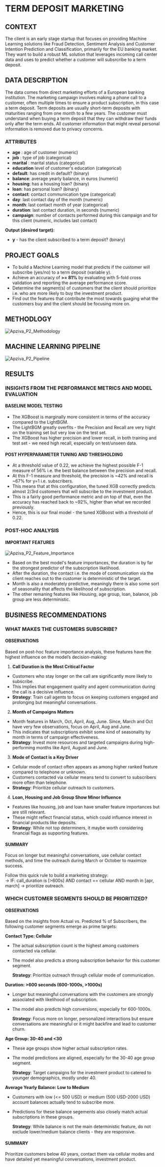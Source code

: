# TERM DEPOSIT MARKETING

## CONTEXT

The client is an early stage startup that focuses on providing Machine Learning solutions like Fraud Detection, Sentiment Analysis and Customer Intention Prediction and Classification, primarily for the EU banking market. 
They want to build a robust ML solution that leverages incoming call center data and uses to predict whether a customer will subsrcribe to a term deposit. 

## DATA DESCRIPTION

The data comes from direct marketing efforts of a European banking institution. The marketing campaign involves making a phone call to a customer, often multiple times to ensure a product subscription, in this case a term deposit. Term deposits are usually short-term deposits with maturities ranging from one month to a few years. The customer must understand when buying a term deposit that they can withdraw their funds only after the term ends. All customer information that might reveal personal information is removed due to privacy concerns.

### ATTRIBUTES

- **age** : age of customer (numeric)
- **job** : type of job (categorical)
- **marital** : marital status (categorical)
- **education** level of customer's education (categorical)
- **default**: has credit in default? (binary)
- **balance**: average yearly balance, in euros (numeric)
- **housing**: has a housing loan? (binary)
- **loan**: has personal loan? (binary)
- **contact**: contact communication type (categorical)
- **day**: last contact day of the month (numeric)
- **month**: last contact month of year (categorical)
- **duration**: last contact duration, in seconds (numeric)
- **campaign**: number of contacts performed during this campaign and for this client (numeric, includes last contact)

**Output (desired target)**:

- **y** - has the client subscribed to a term deposit? (binary)


## PROJECT GOALS
- To build a Machine Learning model that predicts if the customer will subscribe (yes/no) to a term deposit (variable y).
- Achieve an accuracy of **>= 81%** by evaluating with 5-fold cross validation and reporting the average performance score.
- Determine the segment(s) of customers that the client should prioritize i.e. who are more likely to buy the investment product.
- Find out the features that contribute the most towards guaging what the customers buy and the client should be focusing more on.

## METHODLOGY
![Apziva_P2_Methodology](https://github.com/user-attachments/assets/d4d17678-5c7c-4fa9-af74-72f7f37099db)


## MACHINE LEARNING PIPELINE
![Apziva_P2_Pipeline](https://github.com/user-attachments/assets/28b122de-7546-46ee-91b7-c12501615110)

## RESULTS

### INSIGHTS FROM THE PERFORMANCE METRICS AND MODEL EVALUATION

#### BASELINE MODEL TESTING
- The XGBoost is marginally more consistent in terms of the accuracy compared to the LightBGM.
- The LightBGM greatly overfits - the Precision and Recall are very hight on the training set but very low on the test set.
- The XGBoost has higher precision and lower recall, in both training and test set - we need high recall, especially on test/unseen data.

#### POST HYPERPARAMETER TUNING AND THRESHOLDING
- At a threshold value of 0.22, we achieve the highest possible F-1 measure of 56% i.e. the best balance between the precision and recall.
- At this F-1 measure and threshold, the precision is ~42% and recall is ~67% for y=1 i.e. subscribers.
- This means that at this configuration, the tuned XGB correctly predicts almost 2/3rd customers that will subscribe to the investment product.
- This is a fairly good performance metric and on top of that, even the accuracy has reached back to ~92%, higher than what we recorded previously.
- Hence, this is our final model - the tuned XGBoost with a threshold of 0.22.

### POST-HOC ANALYSIS

#### IMPORTANT FEATURES

![Apziva_P2_Feature_Importance](https://github.com/user-attachments/assets/e5b0b147-46f1-4691-8310-7600a53de53a)

- Based on the best model's feature importances, the duration is by far the strongest predictor of the subscription likelihood.
- After the duration, the contact i.e. the mode of communication via the client reaches out to the customer is deterministic of the target.
- Month is also a moderately predictive, meaningly there is also some sort of seasonality that affects the likelihood of subscription.
- The other remaning features like Housing, age group, loan, balance, job group are less deterministic. 

## BUSINESS RECOMMENDATIONS

### WHAT MAKES THE CUSTOMERS SUBSCRIBE?

#### OBSERVATIONS
Based on post-hoc feature importance analysis, these features have the highest influence on the model’s decision-making:

1. **Call Duration is the Most Critical Factor**
- Customers who stay longer on the call are significantly more likely to subscribe.
- This implies that engagement quality and agent communication during the call is a decisive influence.
- **Strategy**: Train call agents to focus on keeping customers engaged and prolonging but meaningful conversations.

2. **Month of Campaigns Matters**
- Month features in March, Oct, April, Aug, June. Since, March and Oct have very few observations, focus on April, Aug and June. 
- This indicates that subscriptions exhibit some kind of seasonality by month in terms of campaign effectiveness.
- **Strategy**: Invest more resources and targeted campaigns during high-performing months like April, August and June.

3. **Mode of Contact is a Key Driver**
- Cellular mode of contact often appears as among higher ranked feature compared to telephone or unknown.
- Customers contacted via cellular means tend to convert to subscribers more often than telephone.
- **Strategy**: Prioritize cellular outreach to customers.

4. **Loan, Housing and Job Group Show Minor Influence**
- Features like housing, job and loan have smaller feature importances but are still relevant.
- These might reflect financial status, which could influence interest in financial products like deposits.
- **Strategy**: While not top determiners, it maybe worth considering financial flags as supporting features.

#### SUMMARY 
Focus on longer but meaningful conversations, use cellular contact methods, and time the outreach during March or October to maximize success.

Follow this quick rule to build a marketing strategy: <br>
    -> IF: call_duration is [>600s] AND contact == cellular AND month in [apr, march] -> prioritize outreach.

### WHICH CUSTOMER SEGMENTS SHOULD BE PRIORITIZED?

#### OBSERVATIONS

Based on the insights from Actual vs. Predicted % of Subscribers, the following customer segments emerge as prime targets:

**Contact Type: Cellular**
- The actual subscription count is the highest among customers contacted via cellular.
- The model also predicts a strong subscription behavior for this customer segment.

  **Strategy**: Prioritize outreach through cellular mode of communication. 

**Duration: >600 seconds (600-1000s, >1000s)**
- Longer but meaningful conversations with the customers are strongly associated with likelihood of subscription.
- The model also predicts high conversions, especially for 600-1000s.

  **Strategy**: Focus more on longer, personalized interactions but ensure conversations are meaningful or it might backfire and lead to customer churn.

**Age Group: 30-40 and <30**
- These age groups show higher actual subscription rates.
- The model predictions are aligned, especially for the 30-40 age group segment.

    **Strategy**: Target campaigns for the investment product to catered to younger demographics, mostly under 40.

**Average Yearly Balance: Low to Medium**
- Customers with low (<= 500 USD) or medium (500 USD-2000 USD) account balances actually tend to subscribe more.
- Predictions for these balance segements also closely match actual subscriptions in these groups.

  **Strategy**: While balance is not the main deterministic feature, do not exclude lower/medium balance clients - they are responsive.

#### SUMMARY

Prioritize customers below 40 years, contact them via cellular modes and have detailed yet meaningful conversations, investment product.
